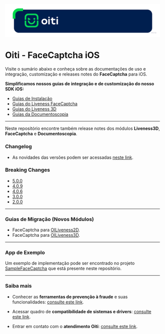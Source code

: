 <p style="align: center;">
  <img src="Documentation/Images/OitiHeader.png"/>
</p>

# Oiti - FaceCaptcha iOS

Visite o sumário abaixo e conheça sobre as documentações de uso e integração, customização e releases notes do **FaceCaptcha** para iOS.

**Simplificamos nossos guias de integração e de customização do nosso SDK iOS:**

- [Guias de Instalação](https://devcenter.certiface.io/docs/sumario-sdk-monolito-ios)
- [Guias do Liveness FaceCaptcha](https://devcenter.certiface.io/docs/liveness2d-monolito-ios)
- [Guias do Liveness 3D](https://devcenter.certiface.io/docs/liveness3d-monolito-ios)
- [Guias da Documentoscopia](https://devcenter.certiface.io/docs/doc-core-monolito-ios)

--- 

Neste repositório encontre também release notes dos módulos **Liveness3D**, **FaceCaptcha** e **Documentoscopia**.

### Changelog

- As novidades das versões podem ser acessadas [neste link](Documentation/Changelog.md).

### Breaking Changes

- [5.0.0](Documentation/BreakingChanges/5.0.0.md)
- [4.0.9](Documentation/BreakingChanges/4.0.9.md)
- [4.0.6](Documentation/BreakingChanges/4.0.6.md)
- [3.0.0](Documentation/BreakingChanges/3.0.0.md)
- [2.0.0](Documentation/BreakingChanges/2.0.0.md)

--- 

### Guias de Migração (Novos Módulos)

- FaceCaptcha para [OILiveness2D](/Documentation/MigrationGuide/Liveness2D.md).
- FaceCaptcha para [OILiveness3D](/Documentation/MigrationGuide/Liveness3D.md).

--- 

### App de Exemplo

Um exemplo de implementação pode ser encontrado no projeto [SampleFaceCaptcha](https://github.com/oititec/liveness-ios-sdk/tree/main/SampleFaceCaptcha "SampleFaceCaptcha") que está presente neste repositório.

---

### Saiba mais

- Conhecer as **ferramentas de prevenção à fraude** e suas funcionalidades:  [consulte este link](https://devcenter.certiface.io/docs/certiface-funcionalidades).

- Acessar quadro de **compatibilidade de sistemas e drivers**: [consulte este link](https://devcenter.certiface.io/docs/compatibilidade-dos-servicos).

- Entrar em contato com o **atendimento Oiti**: [consulte este link](https://devcenter.certiface.io/docs/portal-de-atendimento).
